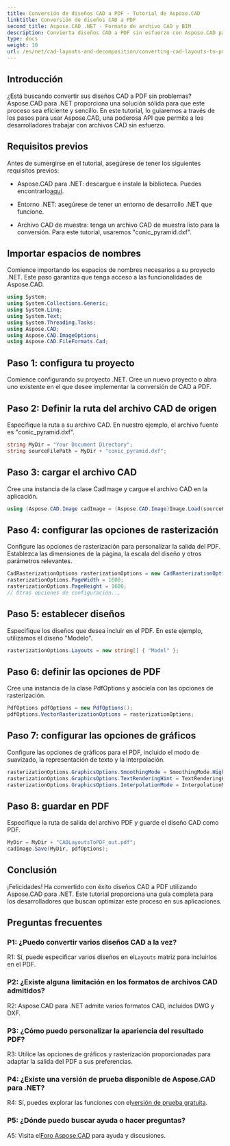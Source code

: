```yaml
---
title: Conversión de diseños CAD a PDF - Tutorial de Aspose.CAD
linktitle: Conversión de diseños CAD a PDF
second_title: Aspose.CAD .NET - Formato de archivo CAD y BIM
description: Convierta diseños CAD a PDF sin esfuerzo con Aspose.CAD para .NET. Siga nuestra guía paso a paso para una integración perfecta.
type: docs
weight: 10
url: /es/net/cad-layouts-and-decomposition/converting-cad-layouts-to-pdf/
---
```

## Introducción

¿Está buscando convertir sus diseños CAD a PDF sin problemas? Aspose.CAD para .NET proporciona una solución sólida para que este proceso sea eficiente y sencillo. En este tutorial, lo guiaremos a través de los pasos para usar Aspose.CAD, una poderosa API que permite a los desarrolladores trabajar con archivos CAD sin esfuerzo.

## Requisitos previos

Antes de sumergirse en el tutorial, asegúrese de tener los siguientes requisitos previos:

-  Aspose.CAD para .NET: descargue e instale la biblioteca. Puedes encontrarlo[aquí](https://releases.aspose.com/cad/net/).

- Entorno .NET: asegúrese de tener un entorno de desarrollo .NET que funcione.

- Archivo CAD de muestra: tenga un archivo CAD de muestra listo para la conversión. Para este tutorial, usaremos "conic_pyramid.dxf".

## Importar espacios de nombres

Comience importando los espacios de nombres necesarios a su proyecto .NET. Este paso garantiza que tenga acceso a las funcionalidades de Aspose.CAD.

```csharp
using System;
using System.Collections.Generic;
using System.Linq;
using System.Text;
using System.Threading.Tasks;
using Aspose.CAD;
using Aspose.CAD.ImageOptions;
using Aspose.CAD.FileFormats.Cad;
```

## Paso 1: configura tu proyecto

Comience configurando su proyecto .NET. Cree un nuevo proyecto o abra uno existente en el que desee implementar la conversión de CAD a PDF.

## Paso 2: Definir la ruta del archivo CAD de origen

Especifique la ruta a su archivo CAD. En nuestro ejemplo, el archivo fuente es "conic_pyramid.dxf".

```csharp
string MyDir = "Your Document Directory";
string sourceFilePath = MyDir + "conic_pyramid.dxf";
```

## Paso 3: cargar el archivo CAD

Cree una instancia de la clase CadImage y cargue el archivo CAD en la aplicación.

```csharp
using (Aspose.CAD.Image cadImage = (Aspose.CAD.Image)Image.Load(sourceFilePath))
```

## Paso 4: configurar las opciones de rasterización

Configure las opciones de rasterización para personalizar la salida del PDF. Establezca las dimensiones de la página, la escala del diseño y otros parámetros relevantes.

```csharp
CadRasterizationOptions rasterizationOptions = new CadRasterizationOptions();
rasterizationOptions.PageWidth = 1600;
rasterizationOptions.PageHeight = 1600;
// Otras opciones de configuración...
```

## Paso 5: establecer diseños

Especifique los diseños que desea incluir en el PDF. En este ejemplo, utilizamos el diseño "Modelo".

```csharp
rasterizationOptions.Layouts = new string[] { "Model" };
```

## Paso 6: definir las opciones de PDF

Cree una instancia de la clase PdfOptions y asóciela con las opciones de rasterización.

```csharp
PdfOptions pdfOptions = new PdfOptions();
pdfOptions.VectorRasterizationOptions = rasterizationOptions;
```

## Paso 7: configurar las opciones de gráficos

Configure las opciones de gráficos para el PDF, incluido el modo de suavizado, la representación de texto y la interpolación.

```csharp
rasterizationOptions.GraphicsOptions.SmoothingMode = SmoothingMode.HighQuality;
rasterizationOptions.GraphicsOptions.TextRenderingHint = TextRenderingHint.AntiAliasGridFit;
rasterizationOptions.GraphicsOptions.InterpolationMode = InterpolationMode.HighQualityBicubic;
```

## Paso 8: guardar en PDF

Especifique la ruta de salida del archivo PDF y guarde el diseño CAD como PDF.

```csharp
MyDir = MyDir + "CADLayoutsToPDF_out.pdf";
cadImage.Save(MyDir, pdfOptions);
```

## Conclusión

¡Felicidades! Ha convertido con éxito diseños CAD a PDF utilizando Aspose.CAD para .NET. Este tutorial proporciona una guía completa para los desarrolladores que buscan optimizar este proceso en sus aplicaciones.

## Preguntas frecuentes

### P1: ¿Puedo convertir varios diseños CAD a la vez?

 R1: Sí, puede especificar varios diseños en el`Layouts` matriz para incluirlos en el PDF.

### P2: ¿Existe alguna limitación en los formatos de archivos CAD admitidos?

R2: Aspose.CAD para .NET admite varios formatos CAD, incluidos DWG y DXF.

### P3: ¿Cómo puedo personalizar la apariencia del resultado PDF?

R3: Utilice las opciones de gráficos y rasterización proporcionadas para adaptar la salida del PDF a sus preferencias.

### P4: ¿Existe una versión de prueba disponible de Aspose.CAD para .NET?

 R4: Sí, puedes explorar las funciones con el[versión de prueba gratuita](https://releases.aspose.com/).

### P5: ¿Dónde puedo buscar ayuda o hacer preguntas?

 A5: Visita el[Foro Aspose.CAD](https://forum.aspose.com/c/cad/19) para ayuda y discusiones.